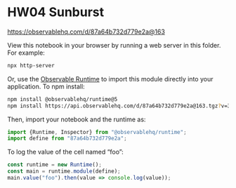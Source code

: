 # HW04 Sunburst

https://observablehq.com/d/87a64b732d779e2a@163

View this notebook in your browser by running a web server in this folder. For
example:

~~~sh
npx http-server
~~~

Or, use the [Observable Runtime](https://github.com/observablehq/runtime) to
import this module directly into your application. To npm install:

~~~sh
npm install @observablehq/runtime@5
npm install https://api.observablehq.com/d/87a64b732d779e2a@163.tgz?v=3
~~~

Then, import your notebook and the runtime as:

~~~js
import {Runtime, Inspector} from "@observablehq/runtime";
import define from "87a64b732d779e2a";
~~~

To log the value of the cell named “foo”:

~~~js
const runtime = new Runtime();
const main = runtime.module(define);
main.value("foo").then(value => console.log(value));
~~~
